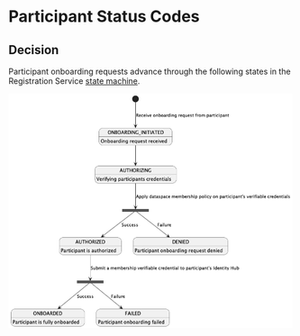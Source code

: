 # Participant Status Codes

## Decision

Participant onboarding requests advance through the following states in the Registration Service [state machine](../2022-06-15-state-machine/README.md).

![participant status state machine](participant-status.png)

